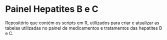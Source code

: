 # Painel Hepatites B e C
Repositório que contém os scripts em R, utilizados para criar e atualizar as tabelas utilizadas no painel de medicamentos e tratamentos das hepatites B e C.

